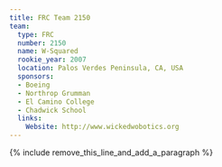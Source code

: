 ```yaml
---
title: FRC Team 2150
team:
  type: FRC
  number: 2150
  name: W-Squared
  rookie_year: 2007
  location: Palos Verdes Peninsula, CA, USA
  sponsors:
  - Boeing
  - Northrop Grumman
  - El Camino College
  - Chadwick School
  links:
    Website: http://www.wickedwobotics.org
---
```


{% include remove_this_line_and_add_a_paragraph %}